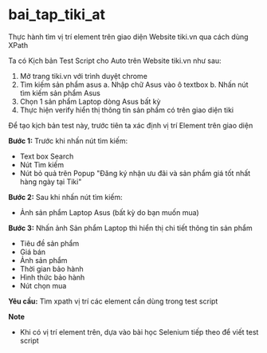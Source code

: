 # bai_tap_tiki_at
Thực hành tìm vị trí element trên giao diện Website tiki.vn qua cách dùng XPath

Ta có Kịch bản Test Script cho Auto trên Website tiki.vn như sau:
1. Mở trang tiki.vn với trình duyệt chrome
2. Tìm kiếm sản phẩm asus 
a. Nhập chữ Asus vào ô textbox 
b. Nhấn nút tìm kiếm sản phẩm Asus
3. Chọn 1 sản phẩm Laptop dòng Asus bất kỳ
4. Thực hiện verify hiển thị thông tin sản phẩm có trên giao diện tiki 

Để tạo kịch bản test này, trước tiên ta xác định vị trí Element trên giao diện

**Bước 1:** 
Trước khi nhấn nút tìm kiếm:
+ Text box Search
+ Nút Tìm kiếm
+ Nút bỏ quả trên Popup "Đăng ký nhận ưu đãi và sản phẩm giá tốt nhất hàng ngày tại Tiki"

**Bước 2:** 
Sau khi nhấn nút tìm kiếm:
+ Ảnh sản phẩm Laptop Asus (bất kỳ do bạn muốn mua)

**Bước 3:** Nhấn ảnh Sản phẩm Laptop thì hiển thị chi tiết thông tin sản phẩm 
+ Tiêu đề sản phẩm
+ Giá bán
+ Ảnh sản phẩm
+ Thời gian bảo hành
+ Hình thức bảo hành
+ Nút chọn mua

**Yêu cầu:**
Tìm xpath vị trí các element cần dùng trong test script 

**Note**
+ Khi có vị trí element trên, dựa vào bài học Selenium tiếp theo để viết test script 
